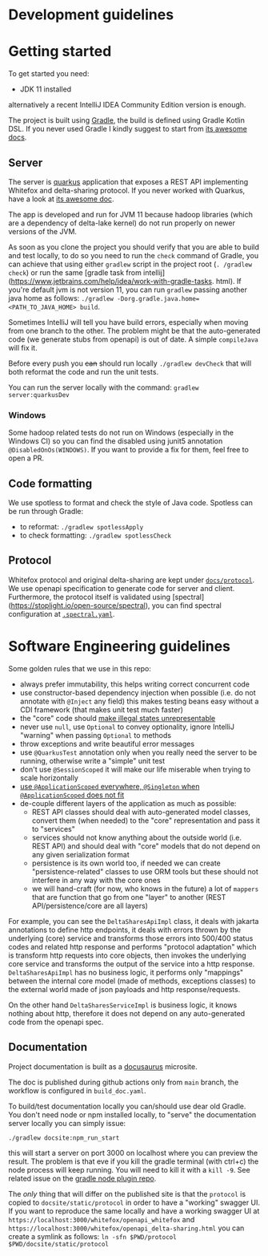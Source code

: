 # Development guidelines

# Getting started

To get started you need:

- JDK 11 installed

alternatively a recent IntelliJ IDEA Community Edition version is enough.

The project is built using [Gradle](https://gradle.org), the build is defined using Gradle Kotlin DSL. If you never used
Gradle I kindly suggest to start from [its awesome docs](https://gradle.org/guides/#getting-started).

## Server

The server is [quarkus](https://quarkus.io) application that exposes a REST API implementing Whitefox and 
delta-sharing protocol. If you never worked with Quarkus, have a look at [its awesome doc](https://quarkus.io/get-started/).

The app is developed and run for JVM 11 because hadoop libraries (which are a dependency of delta-lake kernel) do 
not run properly on newer versions of the JVM.

As soon as you clone the project you should verify that you are able to build and test locally, to do so you need to 
run the `check` command of Gradle, you can achieve that using either `gradlew` script in the project root (`.
/gradlew check`) or run the same [gradle task from intellij](https://www.jetbrains.com/help/idea/work-with-gradle-tasks.
html). If you're default jvm is not version 11, you can run `gradlew` passing another java home as follows: 
`./gradlew -Dorg.gradle.java.home=<PATH_TO_JAVA_HOME> build`.

Sometimes IntelliJ will tell you have build errors, especially when moving from one branch to the other. The problem 
might be that the auto-generated code (we generate stubs from openapi) is out of date. A simple `compileJava` will 
fix it.

Before every push you ~~can~~ should run locally `./gradlew devCheck` that will both reformat the code and run the 
unit tests.

You can run the server locally with the command: `gradlew server:quarkusDev`

### Windows

Some hadoop related tests do not run on Windows (especially in the Windows CI) so you can find the disabled using junit5
annotation `@DisabledOnOs(WINDOWS)`. If you want to provide a fix for them, feel free to open a PR.

## Code formatting

We use spotless to format and check the style of Java code. Spotless can be run through Gradle: 

- to reformat: `./gradlew spotlessApply`
- to check formatting: `./gradlew spotlessCheck`

## Protocol

 Whitefox protocol and original delta-sharing are kept under [`docs/protocol`](protocol). We use openapi 
 specification to generate code for server and client. Furthermore, the protocol itself is validated using [spectral]
 (https://stoplight.io/open-source/spectral), you can find spectral configuration at [`.spectral.yaml`](../.spectral.yaml).
 

# Software Engineering guidelines

Some golden rules that we use in this repo:

- always prefer immutability, this helps writing correct concurrent code  
- use constructor-based dependency injection when possible (i.e. do not annotate with `@Inject` any field) this 
  makes testing beans easy without a CDI framework (that makes unit test much faster)
- the "core" code should [make illegal states unrepresentable](https://khalilstemmler.com/articles/typescript-domain-driven-design/make-illegal-states-unrepresentable/)
- never use `null`, use `Optional` to convey optionality, ignore IntelliJ "warning" when passing `Optional` to methods
- throw exceptions and write beautiful error messages
- use `@QuarkusTest` annotation only when you really need the server to be running, otherwise write a "simple" unit 
  test
- don't use `@SessionScoped` it will make our life miserable when trying to scale horizontally
- [use `@ApplicationScoped` everywhere, `@Singleton` when `@ApplicationScoped` does not fit](https://quarkus.io/guides/cdi#applicationscoped-and-singleton-look-very-similar-which-one-should-i-choose-for-my-quarkus-application)
- de-couple different layers of the application as much as possible:
  - REST API classes should deal with auto-generated model classes, convert them (when needed) to the "core" 
    representation and pass it to "services"
  - services should not know anything about the outside world (i.e. REST API) and should deal with "core" models 
    that do not depend on any given serialization format
  - persistence is its own world too, if needed we can create "persistence-related" classes to use ORM tools but 
    these should not interfere in any way with the core ones
  - we will hand-craft (for now, who knows in the future) a lot of `mappers` that are function that go from one 
    "layer" to another (REST API/persistence/core are all layers)

For example, you can see the `DeltaSharesApiImpl` class, it deals with jakarta annotations to define http endpoints, 
it deals with errors thrown by the underlying (core) service and transforms those errors into 500/400 status codes 
and related http response and performs "protocol adaptation" which is transform http requests into core objects, 
then invokes the underlying core service and transforms the output of the service into a http response. `DeltaSharesApiImpl`
has no business logic, it performs only "mappings" between the internal core model (made of methods, exceptions 
classes) to the external world made of json payloads and http response/requests.

On the other hand `DeltaSharesServiceImpl` is business logic, it knows nothing about http, therefore it does not 
depend on any auto-generated code from the openapi spec.

## Documentation

Project documentation is built as a [docusaurus](https://docusaurus.io) microsite.

The doc is published during github actions only from `main` branch, the workflow is configured in `build_doc.yaml`.

To build/test documentation locally you can/should use dear old Gradle. You don't need node or npm installed locally,
to "serve" the documentation server locally you can simply issue:

```
./gradlew docsite:npm_run_start
```

this will start a server on port 3000 on localhost where you can preview the result. The problem is that eve if you kill
the gradle terminal (with ctrl+c) the node process will keep running. You will need to kill it with a `kill -9`. See related
issue on the [gradle node plugin repo](https://github.com/node-gradle/gradle-node-plugin/issues/65).

The *only* thing that will differ on the published site is that the `protocol` is copied to `docsite/static/protocol` 
in order to have a "working" swagger UI. If you want to reproduce the same locally and have a working swagger UI at 
`https://localhost:3000/whitefox/openapi_whitefox` and `https://localhost:3000/whitefox/openapi_delta-sharing.html` you can
create a symlink as follows: `ln -sfn $PWD/protocol $PWD/docsite/static/protocol`